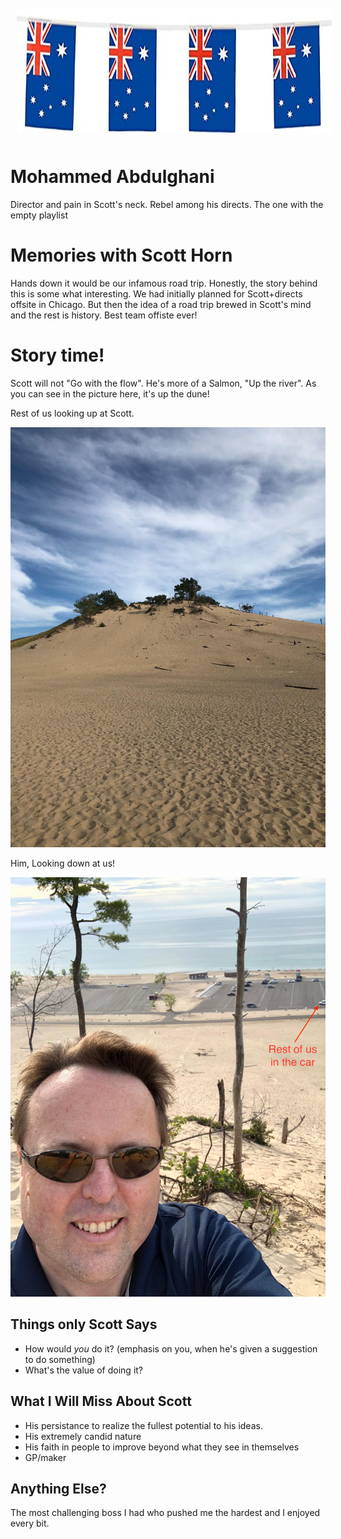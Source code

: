 <img src="images/aussie.jpg" alt="A Flag" style="float:center; margin:10px;" width="100%" height="200"/>

# Mohammed Abdulghani
Director and pain in Scott's neck. Rebel among his directs. The one with the empty playlist

# Memories with Scott Horn
Hands down it would be our infamous road trip. Honestly, the story behind this is some what interesting. We had initially planned for Scott+directs offsite in Chicago. But then the idea of a road trip brewed in Scott's mind and the rest is history. Best team offiste ever!

# Story time!
Scott will not "Go with the flow". He's more of a Salmon, "Up the river". As you can see in the picture here, it's up the dune!

Rest of us looking up at Scott.

![](../images/dune1.png)

Him, Looking down at us!

![](../images/dune2.png)

## Things only Scott Says

- How would *you* do it? (emphasis on you, when he's given a suggestion to do something) 
- What's the value of doing it?

## What I Will Miss About Scott
- His persistance to realize the fullest potential to his ideas.
- His extremely candid nature
- His faith in people to improve beyond what they see in themselves
- GP/maker 


## Anything Else?
The most challenging boss I had who pushed me the hardest and I enjoyed every bit. 
